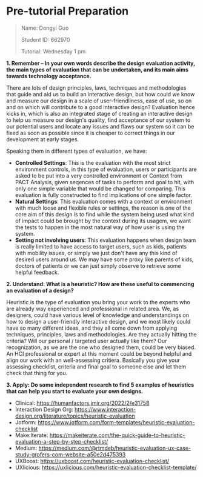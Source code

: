 # Pre-tutorial Preparation

> Name: Dongyi Guo
>
> Student ID: 662970
>
> Tutorial: Wednesday 1 pm

**1. Remember – In your own words describe the design evaluation activity, the main types of evaluation that can be undertaken, and its main aims towards technology acceptance.**

There are lots of design principles, laws, techniques and methodologies that guide and aid us to build an interactive design, but how could we know and measure our design in a scale of user-friendliness, ease of use, so on and on which will contribute to a good interactive design? Evaluation hence kicks in, which is also an integrated stage of creating an interactive design to help us measure our design's quality, find acceptance of our system to our potential users and locate any issues and flaws our system so it can be fixed as soon as possible since it is cheaper to correct things in our development at early stages.

Speaking them in different types of evaluation, we have:

* **Controlled Settings**: This is the evaluation with the most strict environment controls, in this type of evaluation, users or participants are asked to be put into a very controlled environment or Context from PACT Analysis, given seqences of tasks to perform and goal to hit, with only one simple variable that would be changed for comparing. This evaluation is fully constructed to find implications of one simple factor.
* **Natural Settings**: This evaluation comes with a context or environment with much loose and flexible rules or settings, the reason is one of the core aim of this design is to find while the system being used what kind of impact could be brought by the context during its usagem, we want the tests to happen in the most natural way of how user is using the system.
* **Setting not involving users**: This evaluation happens when design team is really limited to have access to target users, such as kids, patients with mobility issues, or simply we just don't have any this kind of desired users around us. We may have some proxy like parents of kids, doctors of patients or we can just simply observe to retrieve some helpful feedback.

**2. Understand: What is a heuristic? How are these useful to commencing an evaluation of a design?**

Heuristic is the type of evaluation you bring your work to the experts who are already way experienced and professional in related area. We, as designers, could have various level of knowledge and understandings on how to design a user-friendly interactive design, and we most likely could have so many different ideas, and they all come down from applying techniques, principles, laws and methodologies. Are they actually hitting the criteria? Will our personal / targeted user actually like them? Our recognization, as we are the one who designed them, could be very biased. An HCI professional or expert at this moment could be beyond helpful and align our work with an well-assessing critiera. Basically you give your assessing checklist, criteria and final goal to someone else and let them check that thing for you.

**3. Apply: Do some independent research to find 5 examples of heuristics that can help you start to evaluate your own designs.**

* Clinical: https://humanfactors.jmir.org/2022/2/e31758
* Interaction Design Org: https://www.interaction-design.org/literature/topics/heuristic-evaluation
* Jotform: https://www.jotform.com/form-templates/heuristic-evaluation-checklist
* Make:Iterate: https://makeiterate.com/the-quick-guide-to-heuristic-evaluation-a-step-by-step-checklist/
* Medium: https://medium.com/@rtmdeb/heuristic-evaluation-ux-case-study-grofers-com-website-a50e2d475393
* UXBoost: https://uxboost.com/heuristic-evaluation-checklist/
* UXlicious: https://uxlicious.com/heuristic-evaluation-checklist-template/
